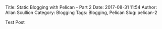 Title: Static Blogging with Pelican - Part 2
Date: 2017-08-31 11:54
Author: Allan Scullion
Category: Blogging
Tags: Blogging, Pelican
Slug: pelican-2

Test Post